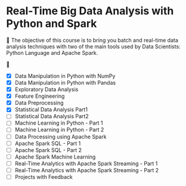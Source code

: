 # Real-Time Big Data Analysis with Python and Spark

:pushpin: The objective of this course is to bring you batch and real-time data analysis techniques with two of the main tools used by Data Scientists: Python Language and Apache Spark.

:construction:
- [x] Data Manipulation in Python with NumPy
- [x] Data Manipulation in Python with Pandas
- [x] Exploratory Data Analysis
- [x] Feature Engineering
- [x] Data Preprocessing
- [x] Statistical Data Analysis Part1
- [ ] Statistical Data Analysis Part2
- [ ] Machine Learning in Python - Part 1
- [ ] Machine Learning in Python - Part 2
- [ ] Data Processing using Apache Spark
- [ ] Apache Spark SQL - Part 1
- [ ] Apache Spark SQL - Part 2
- [ ] Apache Spark Machine Learning
- [ ] Real-Time Analytics with Apache Spark Streaming - Part 1
- [ ] Real-Time Analytics with Apache Spark Streaming - Part 2
- [ ] Projects with Feedback

